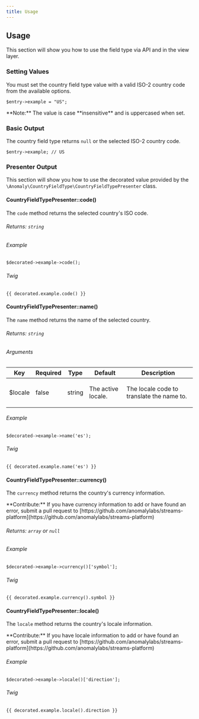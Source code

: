 ```yaml
---
title: Usage
---
```


## Usage[](#usage)

This section will show you how to use the field type via API and in the view layer.


### Setting Values[](#usage/setting-values)

You must set the country field type value with a valid ISO-2 country code from the available options.

    $entry->example = "US";

<div class="alert alert-info">**Note:** The value is case **insensitive** and is uppercased when set.</div>


### Basic Output[](#usage/basic-output)

The country field type returns `null` or the selected ISO-2 country code.

    $entry->example; // US


### Presenter Output[](#usage/presenter-output)

This section will show you how to use the decorated value provided by the `\Anomaly\CountryFieldType\CountryFieldTypePresenter` class.


#### CountryFieldTypePresenter::code()[](#usage/presenter-output/countryfieldtypepresenter-code)

The `code` method returns the selected country's ISO code.

###### Returns: `string`

###### Example

    $decorated->example->code();

###### Twig

    {{ decorated.example.code() }}


#### CountryFieldTypePresenter::name()[](#usage/presenter-output/countryfieldtypepresenter-name)

The `name` method returns the name of the selected country.

###### Returns: `string`

###### Arguments

<table class="table table-bordered table-striped">

<thead>

<tr>

<th>Key</th>

<th>Required</th>

<th>Type</th>

<th>Default</th>

<th>Description</th>

</tr>

</thead>

<tbody>

<tr>

<td>

$locale

</td>

<td>

false

</td>

<td>

string

</td>

<td>

The active locale.

</td>

<td>

The locale code to translate the name to.

</td>

</tr>

</tbody>

</table>

###### Example

    $decorated->example->name('es');

###### Twig

    {{ decorated.example.name('es') }}


#### CountryFieldTypePresenter::currency()[](#usage/presenter-output/countryfieldtypepresenter-currency)

The `currency` method returns the country's currency information.

<div class="alert alert-warning">**Contribute:** If you have currency information to add or have found an error, submit a pull request to [https://github.com/anomalylabs/streams-platform](https://github.com/anomalylabs/streams-platform)</div>

###### Returns: `array` or `null`

###### Example

    $decorated->example->currency()['symbol'];

###### Twig

    {{ decorated.example.currency().symbol }}


#### CountryFieldTypePresenter::locale()[](#usage/presenter-output/countryfieldtypepresenter-locale)

The `locale` method returns the country's locale information.

<div class="alert alert-warning">**Contribute:** If you have locale information to add or have found an error, submit a pull request to [https://github.com/anomalylabs/streams-platform](https://github.com/anomalylabs/streams-platform)</div>

###### Example

    $decorated->example->locale()['direction'];

###### Twig

    {{ decorated.example.locale().direction }}
